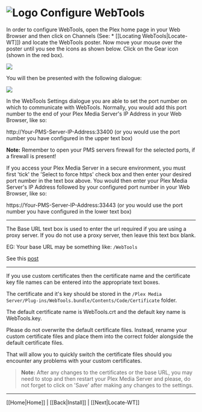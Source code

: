 # ![Logo](https://github.com/ukdtom/WebTools.bundle/blob/master/Wiki/WebTools/Logos/WebTools-48x48.png) Configure WebTools

In order to configure WebTools, open the Plex home page in your Web Browser and then click on Channels (See: * [[Locating WebTools|Locate-WT]]) and locate the WebTools poster. Now move your mouse over the poster until you see the icons as shown below. Click on the Gear icon (shown in the red box).

![](https://github.com/ukdtom/WebTools.bundle/blob/master/Wiki/WebTools/Configuration/CWT-image01.png)

You will then be presented with the following dialogue:

![](https://github.com/ukdtom/WebTools.bundle/blob/master/Wiki/WebTools/Configuration/CWT-image02.png)

In the WebTools Settings dialogue you are able to set the port number on which to communicate with WebTools. Normally, you would add this port number to the end of your Plex Media Server's IP Address in your Web Browser, like so:

http://Your-PMS-Server-IP-Address:33400 (or you would use the port number you have configured in the upper text box)

**Note:** Remember to open your PMS servers firewall for the selected ports, if a firewall is present!

If you access your Plex Media Server in a secure environment, you must first 'tick' the 'Select to force https' check box and then enter your desired port number in the text box above. You would then enter your Plex Media Server's IP Address followed by your configured port number in your Web Browser, like so:

https://Your-PMS-Server-IP-Address:33443 (or you would use the port number you have configured in the lower text box)

***

The Base URL text box is used to enter the url required if you are using a proxy server. If you do not use a proxy server, then leave this text box blank.

EG: Your base URL may be something like: `/WebTools`

See this [post](http://forums.plex.tv/discussion/comment/1592469/#Comment_1592469)

***

If you use custom certificates then the certificate name and the certificate key file names can be entered into the appropriate text boxes.

The certificate and it's key should be stored in the `/Plex Media Server/Plug-ins/WebTools.bundle/Contents/Code/Certificate` folder.

The default certificate name is WebTools.crt and the default key name is WebTools.key.

Please do not overwrite the default certificate files. Instead, rename your custom certificate files and place them into the correct folder alongside the default certificate files.

That will allow you to quickly switch the certificate files should you encounter any problems with your custom certificates.

> **Note:** After any changes to the certificates or the base URL, you may need to stop and then restart your Plex Media Server and please, do not forget to click on 'Save' after making any changes to the settings.

***

[[Home|Home]] | [[Back|Install]] | [[Next|Locate-WT]]